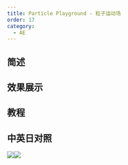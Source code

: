 ```yaml
---
title: Particle Playground - 粒子运动场
order: 17
category:
  - AE
---
```


## 简述

## 效果展示

## 教程

## 中英日对照

![](https://mir.yuelili.com/wp-content/uploads/user/AE/effects/AE-Effects-Simulation-Particle_Playground.png)![](https://mir.yuelili.com/wp-content/uploads/user/AE/effects/AE-Effects-Simulation-Particle_Playground_cn.png)

